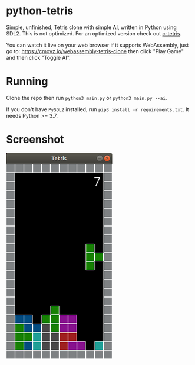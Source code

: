 # python-tetris
Simple, unfinished, Tetris clone with simple AI, written in Python using SDL2. 
This is not optimized. For an optimized version check out 
[c-tetris](https://github.com/cmovz/c-tetris).

You can watch it live on your web browser if it supports WebAssembly, just go to: https://cmovz.io/webassembly-tetris-clone then click "Play Game" and then click "Toggle AI".
# Running
Clone the repo then run `python3 main.py` or `python3 main.py --ai`.

If you don't have `PySDL2` installed, run `pip3 install -r requirements.txt`.
It needs Python >= 3.7.
# Screenshot
![Screenshot](images/screenshot.png)
